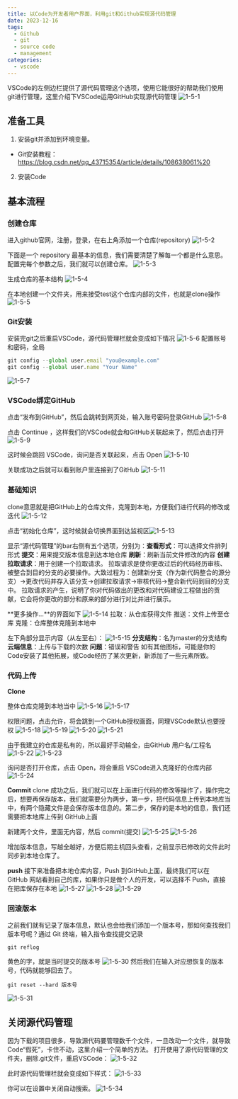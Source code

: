 ```yaml
---
title: 以Code为开发者用户界面，利用git和Github实现源代码管理
date: 2023-12-16
tags: 
  - Github
  - git
  - source code
  - management
categories:
  - vscode
---
```



VSCode的左侧边栏提供了源代码管理这个选项，使用它能很好的帮助我们使用git进行管理，这里介绍下VSCode运用GitHub实现源代码管理
![1-5-1](../pictures/1-5/1-5-1.jpg)

## 准备工具

1. 安装git并添加到环境变量。

- Git安装教程：https://blog.csdn.net/qq_43715354/article/details/108638061%20

2. 安装Code

## 基本流程

### 创建仓库
进入github官网，注册，登录，在右上角添加一个仓库(repository)
![1-5-2](../pictures/1-5/1-5-2.jpg)

下面是一个 repository 最基本的信息，我们需要清楚了解每一个都是什么意思。配置完每个参数之后，我们就可以创建仓库。
![1-5-3](../pictures/1-5/1-5-3.png)

生成仓库的基本结构
![1-5-4](../pictures/1-5/1-5-4.jpg)

在本地创建一个文件夹，用来接受test这个仓库内部的文件，也就是clone操作
![1-5-5](../pictures/1-5/1-5-5.jpg)

### Git安装

安装完git之后重启VSCode，源代码管理栏就会变成如下情况
![1-5-6](../pictures/1-5/1-5-6.jpg)
配置账号和密码，全局

```js
git config --global user.email "you@example.com"
git config --global user.name "Your Name"
```

![1-5-7](../pictures/1-5/1-5-7.jpg)

### VSCode绑定GitHub

点击“发布到GitHub”，然后会跳转到网页处，输入账号密码登录GitHub
![1-5-8](../pictures/1-5/1-5-8.jpg)

点击 Continue ，这样我们的VSCode就会和GitHub关联起来了，然后点击打开
![1-5-9](../pictures/1-5/1-5-9.jpg)

这时候会跳回 VSCode，询问是否关联起来，点击 Open
![1-5-10](../pictures/1-5/1-5-10.jpg)

关联成功之后就可以看到账户里连接到了GitHub
![1-5-11](../pictures/1-5/1-5-11.jpg)

### 基础知识

clone意思就是把GitHub上的仓库文件，克隆到本地，方便我们进行代码的修改或迭代
![1-5-12](../pictures/1-5/1-5-12.jpg)

点击“初始化仓库”，这时候就会切换界面到达监视区![1-5-13](../pictures/1-5/1-5-13.png)

显示“源代码管理”的bar右侧有五个选项，分别为：**查看形式**：可以选择文件排列形式
**提交**：用来提交版本信息到达本地仓库
**刷新**：刷新当前文件修改的内容
**创建拉取请求**：用于创建一个拉取请求。
拉取请求是使你更改过后的代码经历审核、被整合到目的分支的必要操作。大致过程为：创建新分支（作为新代码整合的源分支）->更改代码并存入该分支->创建拉取请求->审核代码->整合新代码到目的分支中。
拉取请求的产生，说明了你对代码做出的更改和对代码建设工程做出的贡献，它会将你更改的部分和原来的部分进行对比并进行展示。

**更多操作...**的界面如下
![1-5-14](../pictures/1-5/1-5-14.jpg)
拉取：从仓库获得文件
推送：文件上传至仓库
克隆：仓库整体克隆到本地中

左下角部分显示内容（从左至右）：
![1-5-15](../pictures/1-5/1-5-15.jpg)
**分支结构**：名为master的分支结构
**云端信息**：上传与下载的次数
**问题**：错误和警告
如有其他图标，可能是你的Code安装了其他拓展，或Code经历了某次更新，新添加了一些元素所致。

### 代码上传

**Clone**

整体仓库克隆到本地当中
![1-5-16](../pictures/1-5/1-5-16.jpg)
![1-5-17](../pictures/1-5/1-5-17.jpg)

权限问题，点击允许，将会跳到一个GitHub授权画面，同理VSCode默认也要授权
![1-5-18](../pictures/1-5/1-5-18.png)
![1-5-19](../pictures/1-5/1-5-19.jpg)
![1-5-20](../pictures/1-5/1-5-20.jpg)
![1-5-21](../pictures/1-5/1-5-21.png)

由于我建立的仓库是私有的，所以最好手动输全，由GitHub 用户名/工程名
![1-5-22](../pictures/1-5/1-5-22.jpg)
![1-5-23](../pictures/1-5/1-5-23.jpg)

询问是否打开仓库，点击 Open，将会重启 VSCode进入克隆好的仓库内部
![1-5-24](../pictures/1-5/1-5-24.jpg)

**Commit**
clone 成功之后，我们就可以在上面进行代码的修改等操作了，操作完之后，想要再保存版本，我们就需要分为两步，第一步，把代码信息上传到本地库当中，有两个隐藏文件是会保存版本信息的。第二步，保存的是本地的信息，我们还需要把本地库上传到 GitHub上面

新建两个文件，里面无内容，然后 commit(提交)
![1-5-25](../pictures/1-5/1-5-25.jpg)
![1-5-26](../pictures/1-5/1-5-26.jpg)

增加版本信息，写越全越好，方便后期主机回头查看，之前显示已修改的文件此时同步到本地仓库了。

**push**
接下来准备把本地仓库内容，Push 到GitHub上面，最终我们可以在 GitHub 网站看到自己的库，如果你只是做个人的开发，可以选择不 Push，直接在把库保存在本地
![1-5-27](../pictures/1-5/1-5-27.jpg)
![1-5-28](../pictures/1-5/1-5-28.png)
![1-5-29](../pictures/1-5/1-5-29.jpg)

### 回滚版本
之前我们就有记录了版本信息，默认也会给我们添加一个版本号，那如何查找我们版本号呢？通过 Git 终端，输入指令查找提交记录

```git
git reflog
```

黄色的字，就是当时提交的版本号
![1-5-30](../pictures/1-5/1-5-30.jpg)
然后我们在输入对应想恢复的版本号，代码就能够回去了。

```git
git reset --hard 版本号
```

![1-5-31](../pictures/1-5/1-5-31.png)

## 关闭源代码管理

因为下载的项目很多，导致源代码要管理数千个文件，一旦改动一个文件，就导致Code“假死”，卡住不动，这里介绍一个简单的方法。
打开使用了源代码管理的文件夹，删除.git文件，重启VSCode：
![1-5-32](../pictures/1-5/1-5-32.jpg)

此时源代码管理栏就会变成如下样式：
![1-5-33](../pictures/1-5/1-5-33.jpg)

你可以在设置中关闭自动搜索。
![1-5-34](../pictures/1-5/1-5-34.jpg)
